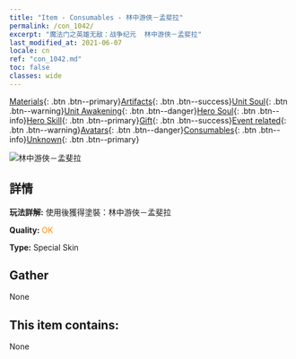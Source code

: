 ```yaml
---
title: "Item - Consumables - 林中游俠－孟斐拉"
permalink: /con_1042/
excerpt: "魔法门之英雄无敌：战争纪元  林中游俠－孟斐拉"
last_modified_at: 2021-06-07
locale: cn
ref: "con_1042.md"
toc: false
classes: wide
---
```

 [Materials](/ItemsCN/){: .btn .btn--primary}[Artifacts](/ItemsCN/Artifacts/){: .btn .btn--success}[Unit Soul](/ItemsCN/UnitSoul/){: .btn .btn--warning}[Unit Awakening](/ItemsCN/UnitAwakening/){: .btn .btn--danger}[Hero Soul](/ItemsCN/HeroSoul/){: .btn .btn--info}[Hero Skill](/ItemsCN/HeroSkill/){: .btn .btn--primary}[Gift](/ItemsCN/Gift/){: .btn .btn--success}[Event related](/ItemsCN/Events/){: .btn .btn--warning}[Avatars](/ItemsCN/Avatars/){: .btn .btn--danger}[Consumables](/ItemsCN/Consumables/){: .btn .btn--info}[Unknown](/ItemsCN/Unknown/){: .btn .btn--primary}

 ![林中游俠－孟斐拉](/images/h/h_Mephala5.jpg)

## 詳情
 **玩法詳解:** 使用後獲得塗裝：林中游俠－孟斐拉

 **Quality:** <span style="color: #FF8C00">OK</span>

 **Type:** Special Skin

## Gather

  None

## This item contains:

  None

